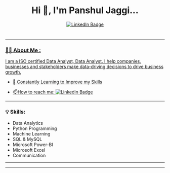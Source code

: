 <h1 align="center">Hi 👋, I'm Panshul Jaggi...</h1>

<div id="header" align="center">
 
  <div id="badges">
    <a href="https://www.linkedin.com/in/panshul-jaggi-176608274/">
      <img src="https://img.shields.io/badge/LinkedIn-blue?style=for-the-badge&logo=linkedin&logoColor=white" alt="LinkedIn Badge"/>
  </div>
  <img src="https://komarev.com/ghpvc/?username=danil-datasci&style=flat-square&color=blue" alt=""/>
  <h1>
    
  </h1>
</div>

  
---

### :man_technologist: About Me :
I am a ISO certified Data Analyst, Data Analyst. I help companies, businesses and stakeholders make data-driving decisions to drive business growth.

- :seedling: Constantly Learning to Improve my Skills

- :mailbox:How to reach me: [![Linkedin Badge](https://img.shields.io/badge/-Daniel_Ifediba-blue?style=flat&logo=Linkedin&logoColor=white)](https://www.linkedin.com/in/panshul-jaggi-176608274/)

---

### :bulb: Skills:
- Data Analytics
- Python Programming
- Machine Learning
- SQL & MySQL
- Microsoft Power-BI
- Microsoft Excel
- Communication

---
</div>

---





